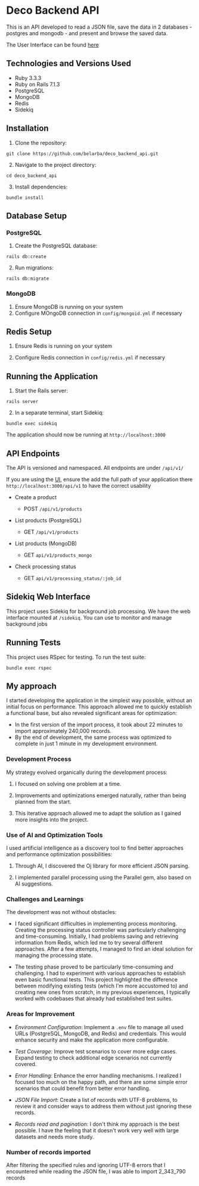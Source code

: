 # Deco Backend API

This is an API developed to read a JSON file, save the data in 2 databases - postgres and mongodb - and present and browse the saved data.

The User Interface can be found [here](https://github.com/belarba/deco_frontend_ui)

## Technologies and Versions Used

- Ruby 3.3.3
- Ruby on Rails 7.1.3
- PostgreSQL
- MongoDB
- Redis
- Sidekiq

## Installation

1. Clone the repository:

`git clone https://github.com/belarba/deco_backend_api.git`

2. Navigate to the project directory:

`cd deco_backend_api`

3. Install dependencies:

`bundle install`

## Database Setup

### PostgreSQL

1. Create the PostgreSQL database:

`rails db:create`

2. Run migrations:

`rails db:migrate`

### MongoDB

1. Ensure MongoDB is running on your system
2. Configure MOngoDB connection in `config/mongoid.yml` if necessary

## Redis Setup

1. Ensure Redis is running on your system

2. Configure Redis connection in `config/redis.yml` if necessary

## Running the Application

1. Start the Rails server:

`rails server`

2. In a separate terminal, start Sidekiq:

`bundle exec sidekiq`

The application should now be running at
`http://localhost:3000`

## API Endpoints

The API is versioned and namespaced. All endpoints are under `/api/v1/`

If you are using the [UI](https://github.com/belarba/deco_backend_api), ensure the add the full path of your application there `http://localhost:3000/api/v1` to have the correct usability

- Create a product
  - POST `/api/v1/products`

- List products (PostgreSQL)
  - GET `/api/v1/products`

- List products (MongoDB)
  - GET `api/v1/products_mongo`

- Check processing status
  - GET `api/v1/processing_status/:job_id`

## Sidekiq Web Interface

This project uses Sidekiq for background job processing. We have the web interface mounted at  `/sidekiq`. You can use to monitor and manage background jobs

## Running Tests

This project uses RSpec for testing. To run the test suite:

`bundle exec rspec`

## My approach

I started developing the application in the simplest way possible, without an initial focus on performance. This approach allowed me to quickly establish a functional base, but also revealed significant areas for optimization:

- In the first version of the import process, it took about 22 minutes to import approximately 240,000 records.
- By the end of development, the same process was optimized to complete in just 1 minute in my development environment.

### Development Process

My strategy evolved organically during the development process:

1. I focused on solving one problem at a time.

2. Improvements and optimizations emerged naturally, rather than being planned from the start.

3. This iterative approach allowed me to adapt the solution as I gained more insights into the project.

### Use of AI and Optimization Tools

I used artificial intelligence as a discovery tool to find better approaches and performance optimization possibilities:

1. Through AI, I discovered the Oj library for more efficient JSON parsing.

2. I implemented parallel processing using the Parallel gem, also based on AI suggestions.

### Challenges and Learnings

The development was not without obstacles:

- I faced significant difficulties in implementing process monitoring. Creating the processing status controller was particularly challenging and time-consuming. Initially, I had problems saving and retrieving information from Redis, which led me to try several different approaches. After a few attempts, I managed to find an ideal solution for managing the processing state.

- The testing phase proved to be particularly time-consuming and challenging. I had to experiment with various approaches to establish even basic functional tests. This project highlighted the difference between modifying existing tests (which I'm more accustomed to) and creating new ones from scratch, in my previous experiences, I typically worked with codebases that already had established test suites.

### Areas for Improvement

- *Environment Configuration*: Implement a `.env` file to manage all used URLs (PostgreSQL, MongoDB, and Redis) and credentials. This would enhance security and make the application more configurable.
  
- *Test Coverage*: Improve test scenarios to cover more edge cases. Expand testing to check additional edge scenarios not currently covered.

- *Error Handling*: Enhance the error handling mechanisms. I realized I focused too much on the happy path, and there are some simple error scenarios that could benefit from better error handling.

- *JSON File Import*: Create a list of records with UTF-8 problems, to review it and consider ways to address them without just ignoring these records.

- *Records read and pagination*: I don't think my approach is the best possible. I have the feeling that it doesn't work very well with large datasets and needs more study.

### Number of records imported

After filtering the specified rules and ignoring UTF-8 errors that I encountered while reading the JSON file, I was able to import 2_343_790 records
  
